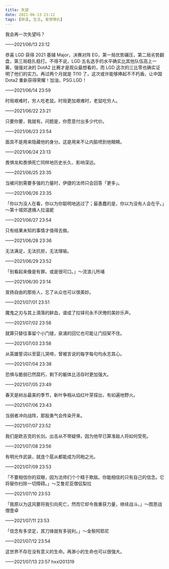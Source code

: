 ```yaml
---
title: 失望
date: 2021-06-13 23:12
tags: [碎语, 生活, 爱恨情仇]
---
```


我会再一次失望吗？

——2021/06/13 23:12

恭喜 LGD 获得 2021 基辅 Major，决赛对阵 EG，第一局优势碾压，第二局劣势翻盘，第三局稳扎稳打。不得不说，LGD 五名选手的水平确实比其他队伍高上一筹，强强对决的 DotA2 比赛才是观众最想看的，而 LGD 这次的三比零也确实证明了他们的实力。再过两个月就是 TI10 了，这次或许能够捧起不不朽盾，让中国 Dota2 重新获得荣耀！加油，PSG.LGD！ 

——2021/06/14 23:59

时局艰难时，穷人吃老鼠。时局更加艰难时，老鼠吃穷人。

——2021/06/22 23:21
 
 只要你要，我就有。问题是，你愿意付出多少代价。
 
 ——2021/06/23 23:54

面具不是用来隐藏他的身分。这是用来不让内脏喷到他眼睛。

 ——2021/06/24 23:13

畏惧龙和畏惧死亡同样地历史长久、影响深远。

 ——2021/06/25 23:35

当被问到需要多强的力量时，伊捷的法师只会回答「更多」。

 ——2021/06/26 23:35

「你以为没人在看，你以为你聪明地逃过了；最愚蠢的是，你以为没有人会在乎。」～第十城郊逮捕人拉温妮

 ——2021/06/27 23:54
 
只有结果未知的事情才值得去做。

 ——2021/06/28 23:36
 
 无法满足，无法抗拒，无法理喻。
 
  ——2021/06/29 23:52

「别看起来像是有罪。或是很可口。」～流浪儿所埔

——2021/06/30 23:14
  
宣扬自由的那些人，忘了从众也可以很美妙。
  
——2021/07/01 23:51
  
魔鬼之刃与其上滴落的鲜血，谱成了拉铎司永不厌倦的美妙乐声。

——2021/07/02 23:58

就算只替往事留个小门缝，泉涌的回忆也可能让门招架不住。

——2021/07/03 23:58

从英雄誓词以至婴儿哭啼，曾被言说的每字每句均永志其心。

——2021/07/04 23:38

恐惧与脆弱已然腐朽，剩下的躯体比活存时更加强大。

——2021/07/05 23:49

春天是树丛最美的季节，新叶争相从焰红叶芽探出，有如遍地野火。

——2021/07/06 23:43 

当弱者冲向战阵，那股勇气会传染开来。

——2021/07/07 23:52

我们是欧吉克的长剑。出击从不带疑惧，因为他早已算准敌人将如何受死。

——2021/07/08 23:56

有明光作武装，就连个扈从都能成为同袍之光。

——2021/07/09 23:53

「不要相信你的双眼，因为法师们个个精于欺敌。你能相信的只有自己的信念。它将替你扫除一切障碍。」～艾鲁尼亚僧侣梨拉

——2021/07/10 23:53

「我原以为这风要将我引向死亡，然而它却令我重获力量，继续战斗。」～图恩战僧壹卓

——2021/07/11 23:53

「信念有多坚定，其刀锋就有多锐利。」～金鬃阿耶尼

——2021/07/12 23:54

这世界不存在没有意义的生命。再渺小的生命也可以很强大。

——2021/07/13 23:57 hxxl201319

